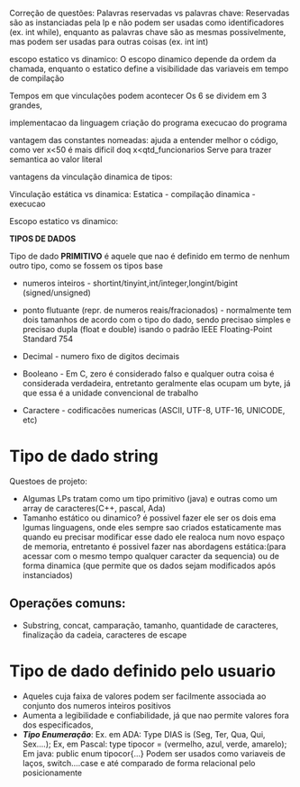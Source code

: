Correção de questões:
Palavras reservadas vs palavras chave:
Reservadas são as instanciadas pela lp e não podem ser usadas como identificadores (ex. int while), enquanto as palavras chave são as mesmas possivelmente, mas podem ser usadas para outras coisas (ex. int int)

escopo estatico vs dinamico:
O escopo dinamico depende da ordem da chamada, enquanto o estatico define a visibilidade das variaveis em tempo de compilação

Tempos em que vinculações podem acontecer
Os 6 se dividem em 3 grandes,

implementacao da linguagem
criação do programa
execucao do programa

vantagem das constantes nomeadas:
ajuda a entender melhor o código, como ver x<50 é mais dificil doq x<qtd_funcionarios
Serve para trazer semantica ao valor literal

vantagens da vinculação dinamica de tipos:

Vinculação estática vs dinamica:
Estatica - compilação
dinamica - execucao

Escopo estatico vs dinamico:


**TIPOS DE DADOS**

Tipo de dado **PRIMITIVO** é aquele que nao é definido em termo de nenhum outro tipo, como se fossem os tipos base
- numeros inteiros - shortint/tinyint,int/integer,longint/bigint (signed/unsigned)

- ponto flutuante (repr. de numeros reais/fracionados) - normalmente tem dois tamanhos de acordo com o tipo do dado, sendo precisao simples e precisao dupla (float e double) isando o padrão IEEE Floating-Point Standard 754

- Decimal - numero fixo de digitos decimais
- Booleano - Em C, zero é considerado falso e qualquer outra coisa é considerada verdadeira, entretanto geralmente elas ocupam um byte, já que essa é a unidade convencional de trabalho
- Caractere - codificacões numericas (ASCII, UTF-8, UTF-16, UNICODE, etc)

# Tipo de dado string

Questoes de projeto:
- Algumas LPs tratam como um tipo primitivo (java) e outras como um array de caracteres(C++, pascal, Ada)
- Tamanho estático ou dinamico? é possivel fazer ele ser os dois ema lgumas linguagens, onde eles sempre sao criados estaticamente mas quando eu precisar modificar esse dado ele realoca num novo espaço de memoria, entretanto é possivel fazer nas abordagens estática:(para acessar com o mesmo tempo qualquer caracter da sequencia) ou de forma dinamica (que permite que os dados sejam modificados após instanciados)
## Operações comuns:
- Substring, concat, camparação, tamanho, quantidade de caracteres, finalização da cadeia, caracteres de escape
# Tipo de dado definido pelo usuario

- Aqueles cuja faixa de valores podem ser facilmente associada ao conjunto dos numeros inteiros positivos
- Aumenta a legibilidade e confiabilidade, já que nao permite valores fora dos especificados, 
- ***Tipo Enumeração***:
		Ex. em ADA: Type DIAS is (Seg, Ter, Qua, Qui, Sex....);
		Ex, em Pascal: type tipocor = (vermelho, azul, verde, amarelo);
		Em java: public enum tipocor{...}
		Podem ser usados como variaveis de laços, switch....case e até comparado de forma relacional pelo posicionamente